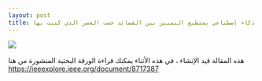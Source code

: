 ```yaml
---
layout: post
title: ذكاء إصطناعي يستطيع التمييز بين القصائد حسب العصر الذي كتبت بها 
---
```


<div style="margin-bottom:1rem">
<img src="https://cdn.baianat.com/static/base/illustrations/2/4.png" class="img-fluid">
</div>

هذه المقالة قيد الإنشاء ،
في هذه الأثناء يمكنك قراءة الورقة البحثية المنشورة من هنا 
https://ieeexplore.ieee.org/document/8717387
